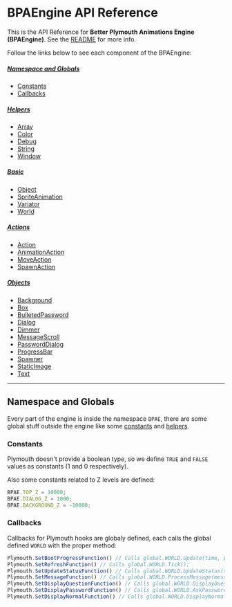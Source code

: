 # BPAEngine API Reference

This is the API Reference for **Better Plymouth Animations Engine (BPAEngine)**. See the [README](https://github.com/BPAEngine/BPAEngine/blob/master/README.md) for more info.

Follow the links below to see each component of the BPAEngine:

##### [Namespace and Globals](#namespace)
* [Constants](#constants)
* [Callbacks](#callbacks)

##### [Helpers](#helpers)
* [Array](#array)
* [Color](#color)
* [Debug](#debug)
* [String](#string)
* [Window](#window)

##### [Basic](#basic)
* [Object](#object)
* [SpriteAnimation](#sprite_animation)
* [Variator](#variator)
* [World](#world)

##### [Actions](#actions)
* [Action](#action)
* [AnimationAction](#animation_action)
* [MoveAction](#move_action)
* [SpawnAction](#spawn_action)

##### [Objects](#objects)
* [Background](#background)
* [Box](#box)
* [BulletedPassword](#bulleted_password)
* [Dialog](#box)
* [Dimmer](#box)
* [MessageScroll](#box)
* [PasswordDialog](#box)
* [ProgressBar](#box)
* [Spawner](#box)
* [StaticImage](#box)
* [Text](#box)

********

## <a name="namespace"></a>Namespace and Globals

Every part of the engine is inside the namespace `BPAE`, there are some global stuff outside the engine like some [constants](#constants) and [helpers](#helpers).

### <a name="constants"></a>Constants

Plymouth doesn't provide a boolean type, so we define `TRUE` and `FALSE` values as constants (1 and 0 respectively).

Also some constants related to Z levels are defined:

```javascript
BPAE.TOP_Z = 10000;
BPAE.DIALOG_Z = 1000;
BPAE.BACKGROUND_Z = -10000;
```

### <a name="callbacks"></a>Callbacks

Callbacks for Plymouth hooks are globaly defined, each calls the global defined `WORLD` with the proper method:

```javascript
Plymouth.SetBootProgressFunction() // Calls global.WORLD.Update(time, progress);
Plymouth.SetRefreshFunction() // Calls global.WORLD.Tick();
Plymouth.SetUpdateStatusFunction() // Calls global.WORLD.UpdateStatus(status);
Plymouth.SetMessageFunction() // Calls global.WORLD.ProcessMessage(message);
Plymouth.SetDisplayQuestionFunction() // Calls global.WORLD.DisplayQuestion(prompt, entry);
Plymouth.SetDisplayPasswordFunction() // Calls global.WORLD.AskPassword(prompt, bullets_size);
Plymouth.SetDisplayNormalFunction() // Calls global.WORLD.DisplayNormal();
```
